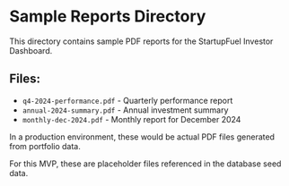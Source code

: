 # Sample Reports Directory

This directory contains sample PDF reports for the StartupFuel Investor Dashboard.

## Files:
- `q4-2024-performance.pdf` - Quarterly performance report
- `annual-2024-summary.pdf` - Annual investment summary  
- `monthly-dec-2024.pdf` - Monthly report for December 2024

In a production environment, these would be actual PDF files generated from portfolio data.

For this MVP, these are placeholder files referenced in the database seed data.
